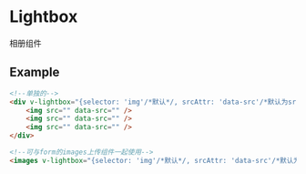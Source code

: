 Lightbox
====================
相册组件

## Example

```html
<!--单独的-->
<div v-lightbox="{selector: 'img'/*默认*/, srcAttr: 'data-src'/*默认为src*/}">
	<img src="" data-src="" />
	<img src="" data-src="" />
	<img src="" data-src="" />
</div>
```

```html
<!--可与form的images上传组件一起使用-->
<images v-lightbox="{selector: 'img'/*默认*/, srcAttr: 'data-src'/*默认为src*/}" v-model="val"></images>
```